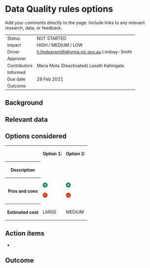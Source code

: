 # Data Quality rules options

<div>

<div>

Add your comments directly to the page. Include links to any relevant
research, data, or feedback.

</div>

</div>

<div class="plugin-tabmeta-details">

<div class="table-wrap">

|              |                                               |
|--------------|-----------------------------------------------|
| Status       | NOT STARTED                                   |
| Impact       | HIGH / MEDIUM / LOW                           |
| Driver       | h.lindsaysmith@vmia.vic.gov.au Lindsay-Smith  |
| Approver     |                                               |
| Contributors | Maria Mota (Deactivated) Lasath Kahingala     |
| Informed     |                                               |
| Due date     | 28 Feb 2021                                   |
| Outcome      |                                               |

</div>

</div>

## Background

## Relevant data

## Options considered

<div class="table-wrap">

<table class="confluenceTable" data-layout="default">
<tbody>
<tr class="header">
<th class="confluenceTh"></th>
<th class="confluenceTh"><p>Option 1:</p></th>
<th class="confluenceTh"><p>Option 2:</p></th>
</tr>

<tr class="odd">
<th class="confluenceTh"><p>Description</p></th>
<td class="confluenceTd"></td>
<td class="confluenceTd"></td>
</tr>
<tr class="even">
<th class="confluenceTh"><p>Pros and cons</p></th>
<td class="confluenceTd"><p><img src="images/icons/emoticons/add.png"
class="emoticon emoticon-plus" data-emoji-id="atlassian-plus"
data-emoji-shortname=":plus:" data-emoji-fallback=":plus:"
data-emoticon-name="plus" width="16" height="16" alt="(plus)" /></p>
<p><img src="images/icons/emoticons/forbidden.png"
class="emoticon emoticon-minus" data-emoji-id="atlassian-minus"
data-emoji-shortname=":minus:" data-emoji-fallback=":minus:"
data-emoticon-name="minus" width="16" height="16"
alt="(minus)" /></p></td>
<td class="confluenceTd"><p><img src="images/icons/emoticons/add.png"
class="emoticon emoticon-plus" data-emoji-id="atlassian-plus"
data-emoji-shortname=":plus:" data-emoji-fallback=":plus:"
data-emoticon-name="plus" width="16" height="16" alt="(plus)" /></p>
<p><img src="images/icons/emoticons/forbidden.png"
class="emoticon emoticon-minus" data-emoji-id="atlassian-minus"
data-emoji-shortname=":minus:" data-emoji-fallback=":minus:"
data-emoticon-name="minus" width="16" height="16"
alt="(minus)" /></p></td>
</tr>
<tr class="odd">
<th class="confluenceTh"><p>Estimated cost</p></th>
<td class="confluenceTd"><p>LARGE</p></td>
<td class="confluenceTd"><p>MEDIUM</p></td>
</tr>
</tbody>
</table>

</div>

## Action items

-   

## Outcome
